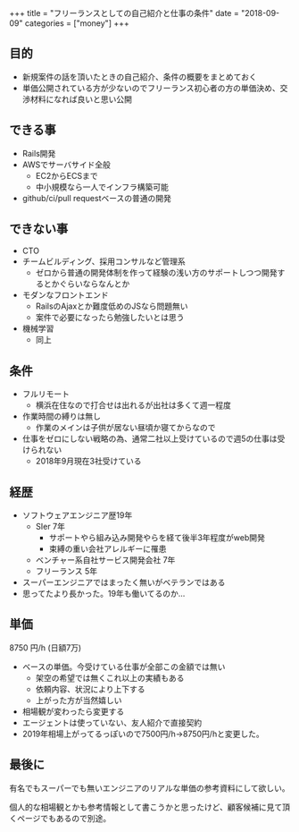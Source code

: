 +++
title = "フリーランスとしての自己紹介と仕事の条件"
date = "2018-09-09"
categories = ["money"]
+++

## 目的

- 新規案件の話を頂いたときの自己紹介、条件の概要をまとめておく
- 単価公開されている方が少ないのでフリーランス初心者の方の単価決め、交渉材料になれば良いと思い公開

## できる事

- Rails開発
- AWSでサーバサイド全般
    - EC2からECSまで
    - 中小規模なら一人でインフラ構築可能
- github/ci/pull requestベースの普通の開発

## できない事

- CTO
- チームビルディング、採用コンサルなど管理系
    - ゼロから普通の開発体制を作って経験の浅い方のサポートしつつ開発するとかぐらいならなんとか
- モダンなフロントエンド
    - RailsのAjaxとか難度低めのJSなら問題無い
    - 案件で必要になったら勉強したいとは思う
- 機械学習
    - 同上

## 条件

- フルリモート
    - 横浜在住なので打合せは出れるが出社は多くて週一程度
- 作業時間の縛りは無し
    - 作業のメインは子供が居ない昼頃か寝てからなので
- 仕事をゼロにしない戦略の為、通常二社以上受けているので週5の仕事は受けられない
    - 2018年9月現在3社受けている

## 経歴

- ソフトウェアエンジニア歴19年
    - SIer 7年
        - サポートやら組み込み開発やらを経て後半3年程度がweb開発
        - 束縛の重い会社アレルギーに罹患
    - ベンチャー系自社サービス開発会社 7年
    - フリーランス 5年
- スーパーエンジニアではまったく無いがベテランではある
- 思ってたより長かった。19年も働いてるのか…

## 単価

8750 円/h (日額7万)

- ベースの単価。今受けている仕事が全部この金額では無い
    - 架空の希望では無くこれ以上の実績もある
    - 依頼内容、状況により上下する
    - 上がった方が当然嬉しい
- 相場観が変わったら変更する
- エージェントは使っていない、友人紹介で直接契約
- 2019年相場上がってるっぽいので7500円/h→8750円/hと変更した。

## 最後に

有名でもスーパーでも無いエンジニアのリアルな単価の参考資料にして欲しい。

個人的な相場観とかも参考情報として書こうかと思ったけど、顧客候補に見て頂くページでもあるので別途。
